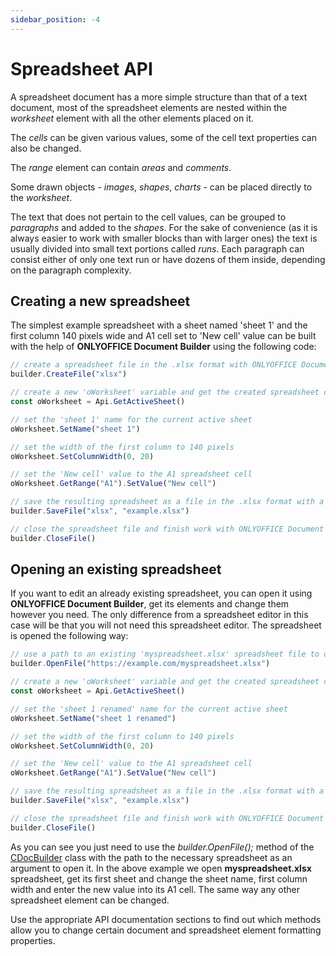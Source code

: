 ```yaml
---
sidebar_position: -4
---
```


# Spreadsheet API

A spreadsheet document has a more simple structure than that of a text document, most of the spreadsheet elements are nested within the *worksheet* element with all the other elements placed on it.

The *cells* can be given various values, some of the cell text properties can also be changed.

The *range* element can contain *areas* and *comments*.

Some drawn objects - *images*, *shapes*, *charts* - can be placed directly to the *worksheet*.

The text that does not pertain to the cell values, can be grouped to *paragraphs* and added to the *shapes*. For the sake of convenience (as it is always easier to work with smaller blocks than with larger ones) the text is usually divided into small text portions called *runs*. Each paragraph can consist either of only one text run or have dozens of them inside, depending on the paragraph complexity.

## Creating a new spreadsheet

The simplest example spreadsheet with a sheet named 'sheet 1' and the first column 140 pixels wide and A1 cell set to 'New cell' value can be built with the help of **ONLYOFFICE Document Builder** using the following code:

``` ts
// create a spreadsheet file in the .xlsx format with ONLYOFFICE Document Builder
builder.CreateFile("xlsx")

// create a new 'oWorksheet' variable and get the created spreadsheet contents
const oWorksheet = Api.GetActiveSheet()

// set the 'sheet 1' name for the current active sheet
oWorksheet.SetName("sheet 1")

// set the width of the first column to 140 pixels
oWorksheet.SetColumnWidth(0, 20)

// set the 'New cell' value to the A1 spreadsheet cell
oWorksheet.GetRange("A1").SetValue("New cell")

// save the resulting spreadsheet as a file in the .xlsx format with a new 'example.xlsx' name
builder.SaveFile("xlsx", "example.xlsx")

// close the spreadsheet file and finish work with ONLYOFFICE Document Builder
builder.CloseFile()
```

## Opening an existing spreadsheet

If you want to edit an already existing spreadsheet, you can open it using **ONLYOFFICE Document Builder**, get its elements and change them however you need. The only difference from a spreadsheet editor in this case will be that you will not need this spreadsheet editor. The spreadsheet is opened the following way:

``` ts
// use a path to an existing 'myspreadsheet.xlsx' spreadsheet file to open it with ONLYOFFICE Document Builder
builder.OpenFile("https://example.com/myspreadsheet.xlsx")

// create a new 'oWorksheet' variable and get the created spreadsheet contents
const oWorksheet = Api.GetActiveSheet()

// set the 'sheet 1 renamed' name for the current active sheet
oWorksheet.SetName("sheet 1 renamed")

// set the width of the first column to 140 pixels
oWorksheet.SetColumnWidth(0, 20)

// set the 'New cell' value to the A1 spreadsheet cell
oWorksheet.GetRange("A1").SetValue("New cell")

// save the resulting spreadsheet as a file in the .xlsx format with a new 'example.xlsx' name
builder.SaveFile("xlsx", "example.xlsx")

// close the spreadsheet file and finish work with ONLYOFFICE Document Builder
builder.CloseFile()
```

As you can see you just need to use the *builder.OpenFile();* method of the [CDocBuilder](../../../document-builder/builder-framework/C++/CDocBuilder/CDocBuilder.md) class with the path to the necessary spreadsheet as an argument to open it. In the above example we open **myspreadsheet.xlsx** spreadsheet, get its first sheet and change the sheet name, first column width and enter the new value into its A1 cell. The same way any other spreadsheet element can be changed.

Use the appropriate API documentation sections to find out which methods allow you to change certain document and spreadsheet element formatting properties.
